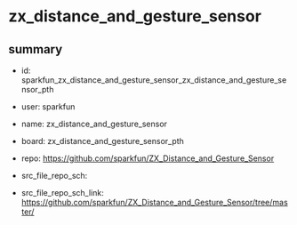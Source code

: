 # zx_distance_and_gesture_sensor
 
## summary 
* id: sparkfun_zx_distance_and_gesture_sensor_zx_distance_and_gesture_sensor_pth
* user: sparkfun
* name: zx_distance_and_gesture_sensor
* board: zx_distance_and_gesture_sensor_pth
* repo: https://github.com/sparkfun/ZX_Distance_and_Gesture_Sensor



* src_file_repo_sch: 
* src_file_repo_sch_link: https://github.com/sparkfun/ZX_Distance_and_Gesture_Sensor/tree/master/






